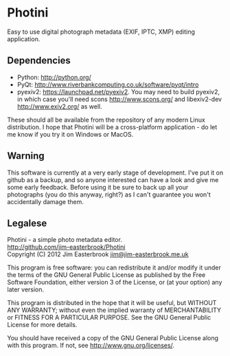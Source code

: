 Photini
=======

Easy to use digital photograph metadata (EXIF, IPTC, XMP) editing application.

Dependencies
------------

*   Python: <http://python.org/>
*   PyQt: <http://www.riverbankcomputing.co.uk/software/pyqt/intro>
*   pyexiv2: <https://launchpad.net/pyexiv2>. You may need to build pyexiv2, in which case you'll need scons <http://www.scons.org/> and libexiv2-dev <http://www.exiv2.org/> as well.

These should all be available from the repository of any modern Linux distribution. I hope that Photini will be a cross-platform application - do let me know if you try it on Windows or MacOS.

Warning
-------

This software is currently at a very early stage of development. I've put it on github as a backup, and so anyone interested can have a look and give me some early feedback. Before using it be sure to back up all your photographs (you do this anyway, right?) as I can't guarantee you won't accidentally damage them.

Legalese
--------

Photini - a simple photo metadata editor.  
<http://github.com/jim-easterbrook/Photini>  
Copyright (C) 2012  Jim Easterbrook  jim@jim-easterbrook.me.uk

This program is free software: you can redistribute it and/or
modify it under the terms of the GNU General Public License as
published by the Free Software Foundation, either version 3 of the
License, or (at your option) any later version.

This program is distributed in the hope that it will be useful,
but WITHOUT ANY WARRANTY; without even the implied warranty of
MERCHANTABILITY or FITNESS FOR A PARTICULAR PURPOSE.  See the GNU
General Public License for more details.

You should have received a copy of the GNU General Public License
along with this program.  If not, see <http://www.gnu.org/licenses/>.

